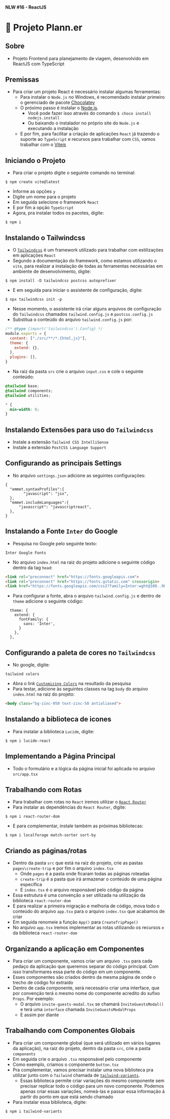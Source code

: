 #### NLW #16 - ReactJS
# 🚀 Projeto Plann.er

## Sobre
- Projeto Frontend para planejamento de viagem, desenvolvido em ReactJS com TypeScript

## Premissas
- Para criar um projeto React é necessário instalar algumas ferramentas:
  - Para instalar o `Node.js` no Windows, é recomendado instalar primeiro o gerenciado de pacote [Chocolatey](chocolatey.org)
  - O próximo passo é instalar o [Node.js](nodejs.org).
    - Você pode fazer isso através do comando `$ choco install nodejs.install`
    - Ou baixando o instalador no próprio site do `Node.js` e executando a instalação
  - E por fim, para facilitar a criação de aplicações `React` já trazendo o suporte ao `TypeScript` e recursos para trabalhar com `CSS`, vamos trabalhar com o [Vitejs](vitestjs.dev)


## Iniciando o Projeto
- Para criar o projeto digite o seguinte comando no terminal:
```
$ npm create vite@latest
```
- Informe as opções `y`
- Digite um nome para o projeto
- Em seguida selecione o framework `React`
- E por fim a opção `TypeScript`
- Agora, pra instalar todos os pacotes, digite:
```
$ npm i
```

## Instalando o Tailwindcss
- O [`Tailwindcss`](tailwindcss.com) é um framework utilizado para trabalhar com estilizações em aplicações `React`
- Segundo a documentação do framework, como estamos utilizando o `vite`, para realizar a instalação de todas as ferramentas necessárias em ambiente de desenvolvimento, digite:
```
$ npm install -D tailwindcss postcss autoprefixer
```
- E em seguida para iniciar o assistente de configuração, digite:
```
$ npx tailwindcss init -p
```
- Nesse momento, o assistente irá criar alguns arquivos de configuração do `Tailwindcss` chamados `tailwind.config.js` e `postcss.config.js`
- Substitua o conteúdo do arquivo `tailwind.config.js` por:
```js
/** @type {import('tailwindcss').Config} */
module.exports = {
  content: ["./src/**/*.{html,js}"],
  theme: {
    extend: {},
  },
  plugins: [],
}
```
- Na raiz da pasta `src` crie o arquivo `input.css` e cole o seguinte conteúdo:
```css
@tailwind base;
@tailwind components;
@tailwind utilities;

* {
  min-width: 0;
}
```

## Instalando Extensões para uso do `Tailwindcss`
- Instale a extensão `Tailwind CSS IntelliSense`
- Instale a extensão `PostCSS Language Support`

## Configurando as principais Settings
- No arquivo `settings.json` adicione as seguintes configurações:
```
{
  "emmet.syntaxProfiles":{
        "javascript": "jsx",
  },
  "emmet.includeLanguages":{
      "javascript": "javascriptreact",
  },
}
```

## Instalando a Fonte `Inter` do Google
- Pesquisa no Google pelo seguinte texto:
```
Inter Google Fonts
```
- No arquivo `index.html` na raiz do projeto adicione o seguinte código dentro da tag `head`:
```html
<link rel="preconnect" href="https://fonts.googleapis.com">
<link rel="preconnect" href="https://fonts.gstatic.com" crossorigin>
<link href="https://fonts.googleapis.com/css2?family=Inter:wght@100..900&display=swap" rel="stylesheet">
```
- Para configurar a fonte, abra o arquivo `tailwind.config.js` e dentro de `theme` adicione o seguinte código:
```
  theme: {
    extend: {
      fontFamily: {
        sans: 'Inter',
      }
    },
  },
```

## Configurando a paleta de cores no `Tailwindcss`
- No google, digite:
```
tailwind colors
```
- Abra o link [`Customizing Colors`](https://tailwindcss.com/docs/customizing-colors) na resultado da pesquisa
- Para testar, adicione às seguintes classes na tag `body` do arquivo `index.html` na raiz do projeto:
```html
<body class="bg-zinc-950 text-zinc-50 antialiased">
```

## Instalando a biblioteca de icones
- Para instalar a biblioteca `Lucide`, digite:
```
$ npm i lucide-react
```

## Implementando a Página Principal
- Todo o formulário e a lógica da página inicial foi aplicada no arquivo `src/app.tsx`

## Trabalhando com Rotas
- Para trabalhar com rotas no `React` iremos utilizar o [`React Router`](reactrouter.com)
- Para instalar as dependências do `React Router`, digite:
```
$ npm i react-router-dom
```
- E para complementar, instale também as próximas bibliotecas:
```
$ npm i localforage match-sorter sort-by
```

## Criando as páginas/rotas
- Dentro da pasta `src` que está na raiz do projeto, crie as pastas `pages\create-trip` e por fim o arquivo `index.tsx`
  - Onde `pages` é a pasta onde ficaram todas as páginas roteadas
  - `create-trip` é a pasta que irá armazenar o conteúdo de uma página específica
  - E `index.tsx` é o arquivo responsável pelo código da página
- Essa estrutura é uma convenção a ser utilizada na utilização da biblioteca `react-router-dom`
- E para realizar a primeira migração e melhoria de código, mova todo o conteúdo do arquivo `app.tsx` para o arquivo `index.tsx` que acabamos de criar
- Em seguida renomeie a função `App()` para `CreateTripPage()`
- No arquivo `app.tsx` iremos implementar as rotas utilizando os recursos `` e `` da biblioteca `react-router-dom`


## Organizando a aplicação em Componentes
- Para criar um componente, vamos criar um arquivo `.tsx` para cada pedaço da aplicação que queremos separar do código principal. Com isso transformares essa parte do código em um componente.
- Esses componentes são criados dentro da mesma página de onde o trecho de código foi extraído
- Dentro de cada componente, será necessário criar uma interface, que por convenção terá o mesmo nome do componente acredito do sufixo `Props`. Por exemplo:
  - O arquivo `invite-guests-modal.tsx` se chamará `InviteGuestsModal()` e terá uma `interface` chamada `InviteGuestsModalProps`
  - E assim por diante

## Trabalhando com Componentes Globais
- Para criar um componente global (que será utilizado em vários lugares da aplicação), na raiz do projeto, dentro da pasta `src`, crie a pasta `components`
- Em seguida crie o arquivo `.tsx` responsável pelo componente
- Como exemplo, criamos o componente `button.tsx`
- Pra complementar, vamos precisar instalar uma nova biblioteca pra utilizar junto com o `Tailwind` chamada de [`tailwind-variants`](https://www.tailwind-variants.org/).
  - Essas biblioteca permite criar variações do mesmo componente sem precisar replicar todo o código para um novo componente. Podemos apenas criar essas variações, nomeá-las e passar essa informação á partir do ponto em que está sendo chamado
- Para instalar essa biblioteca, digite:
```
$ npm i tailwind-variants
```
